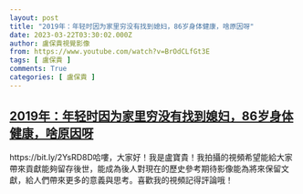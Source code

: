 ```yaml
---
layout: post
title: "2019年：年轻时因为家里穷没有找到媳妇，86岁身体健康，啥原因呀"
date: 2023-03-22T03:30:02.000Z
author: 盧保貴視覺影像
from: https://www.youtube.com/watch?v=BrOdCLfGt3E
tags: [ 盧保貴 ]
comments: True
categories: [ 盧保貴 ]
---
```

<!--1679455802000-->
[2019年：年轻时因为家里穷没有找到媳妇，86岁身体健康，啥原因呀](https://www.youtube.com/watch?v=BrOdCLfGt3E)
------

<div>
https://bit.ly/2YsRD8D哈嘍，大家好！我是盧寶貴！我拍攝的視頻希望能給大家帶來貢獻能夠留存後世，能成為後人對現在的歷史參考期待影像能為將來保留文獻，給人們帶來更多的意義與思考。喜歡我的視頻記得評論哦！
</div>
